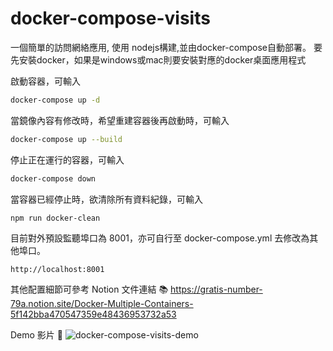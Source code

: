 # docker-compose-visits

一個簡單的訪問網絡應用, 使用 nodejs構建,並由docker-compose自動部署。
要先安裝docker，如果是windows或mac則要安裝對應的docker桌面應用程式

啟動容器，可輸入
```bash
docker-compose up -d
```

當鏡像內容有修改時，希望重建容器後再啟動時，可輸入
```bash
docker-compose up --build
```

停止正在運行的容器，可輸入
```bash
docker-compose down
```

當容器已經停止時，欲清除所有資料紀錄，可輸入
```bash
npm run docker-clean
```

目前對外預設監聽埠口為 8001，亦可自行至 docker-compose.yml 去修改為其他埠口。
```
http://localhost:8001
```


其他配置細節可參考 Notion 文件連結 📚 https://gratis-number-79a.notion.site/Docker-Multiple-Containers-5f142bba470547359e48436953732a53

Demo 影片 👀
![docker-compose-visits-demo](https://user-images.githubusercontent.com/64550861/194639482-b5545ee1-0538-4e5e-8a77-9a3283985fff.gif)